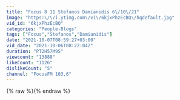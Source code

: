 ```yaml
---
title: "Focus 8 11 Stefanos Damianidis 6\/10\/21"
image: "https:\/\/i.ytimg.com\/vi\/6kjxPhzEcBQ\/hqdefault.jpg"
vid_id: "6kjxPhzEcBQ"
categories: "People-Blogs"
tags: ["Focus","Stefanos","Damianidis"]
date: "2021-10-07T08:59:27+03:00"
vid_date: "2021-10-06T08:22:04Z"
duration: "PT2H57M9S"
viewcount: "13888"
likeCount: "1126"
dislikeCount: "5"
channel: "FocusFM 103,6"
---
```

{% raw %}{% endraw %}
